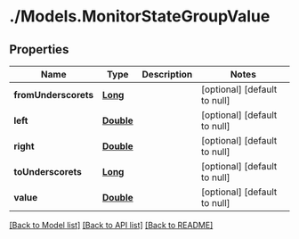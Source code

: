 # ./Models.MonitorStateGroupValue
## Properties

Name | Type | Description | Notes
------------ | ------------- | ------------- | -------------
**fromUnderscorets** | [**Long**][1] |  | [optional] [default to null]
**left** | [**Double**][2] |  | [optional] [default to null]
**right** | [**Double**][2] |  | [optional] [default to null]
**toUnderscorets** | [**Long**][1] |  | [optional] [default to null]
**value** | [**Double**][2] |  | [optional] [default to null]

[[Back to Model list]][3] [[Back to API list]][4] [[Back to README]][5]

[1]: long.md
[2]: double.md
[3]: ../README.md#documentation-for-models
[4]: ../README.md#documentation-for-api-endpoints
[5]: ../README.md
